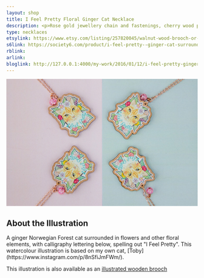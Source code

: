 ```yaml
---
layout: shop
title: I Feel Pretty Floral Ginger Cat Necklace
description: <p>Rose gold jewellery chain and fastenings, cherry wood pendant printed with a watercolour illustration with protective gloss seal. Hand assembled with a pink decorative bead.</p>
type: necklaces
etsylink: https://www.etsy.com/listing/257820045/walnut-wood-brooch-or-rose-gold-necklace
s6link: https://society6.com/product/i-feel-pretty--ginger-cat-surrounded-by-flowers_print#1=45
rblink: 
arlink: 
bloglink: http://127.0.0.1:4000/my-work/2016/01/12/i-feel-pretty-ginger-cat.html
---
```


<div class="carosel">
    <img src="/assets/shop/pretty-cat-floral-rose-gold-wooden-necklace.jpg" alt="I Feel Pretty - Rose Gold and Wooden Pendant Necklace with a printed illustration of a ginger cat surrounded by flowers, with calligraphy lettering below, hand-made by A Rose Cast" title="I Feel Pretty - Rose Gold and Wooden Pendant Necklace with a printed illustration of a ginger cat surrounded by flowers, with calligraphy lettering below, hand-made by @arosecast">
</div>

<h2>About the Illustration</h2>
A ginger Norwegian Forest cat surrounded in flowers and other floral elements, with calligraphy lettering below, spelling out &quot;I Feel Pretty&quot;. This watercolour illustration is based on my own cat, [Toby](https://www.instagram.com/p/8nSfiJmFWm/).

This illustration is also available as an [illustrated wooden brooch](/shop/i-feel-pretty-floral-ginger-cat-wooden-brooch.html)